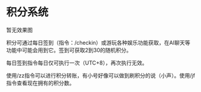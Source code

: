 # 积分系统

暂无效果图

积分可通过每日签到（指令：/checkin）或游玩各种娱乐功能获取，在AI聊天等功能中可能会用到它。签到可获取2到30的随机积分。

每日签到指令每日仅可执行一次（UTC+8），再次执行无效。

使用/zz指令可以进行积分转账，有小号好像可以做到刷积分的说（小声）。使用/jf指令查看现在拥有的积分数。